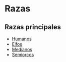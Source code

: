 # Razas

## Razas principales
  - [Humanos](Razas/Humanos.md)
  - [Elfos](Razas/Elfos.md)
  - [Medianos](Razas/Medianos.md)
  - [Semiorcos](Razas/Semiorcos.md)
